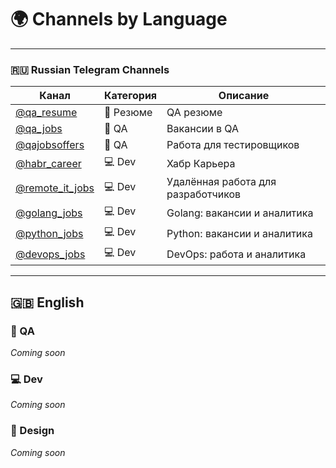 # 🌍 Channels by Language

---

### 🇷🇺 Russian Telegram Channels

| Канал                                          | Категория | Описание                           |
|------------------------------------------------|-----------|------------------------------------|
| [@qa_resume](https://t.me/qa_resumes)          | 📄 Резюме | QA резюме                          |
| [@qa_jobs](https://t.me/qa_jobs)               | 🧪 QA     | Вакансии в QA                      |
| [@qajobsoffers](https://t.me/qajobsoffers)     | 🧪 QA     | Работа для тестировщиков           |
| [@habr_career](https://t.me/habr_career)       | 💻 Dev    | Хабр Карьера                       |
| [@remote_it_jobs](https://t.me/remote_it_jobs) | 💻 Dev    | Удалённая работа для разработчиков |
| [@golang_jobs](https://t.me/golang_jobs)       | 💻 Dev    | Golang: вакансии и аналитика       |
| [@python_jobs](https://t.me/python_jobs)       | 💻 Dev    | Python: вакансии и аналитика       |
| [@devops_jobs](https://t.me/devops_jobs)       | 💻 Dev    | DevOps: работа и аналитика         |

---

## 🇬🇧 English

### 🧪 QA
_Coming soon_

### 💻 Dev
_Coming soon_

### 🎨 Design
_Coming soon_
